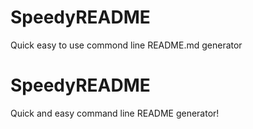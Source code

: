 # SpeedyREADME
 Quick easy to use commond line README.md generator
# SpeedyREADME
Quick and easy command line README generator!
